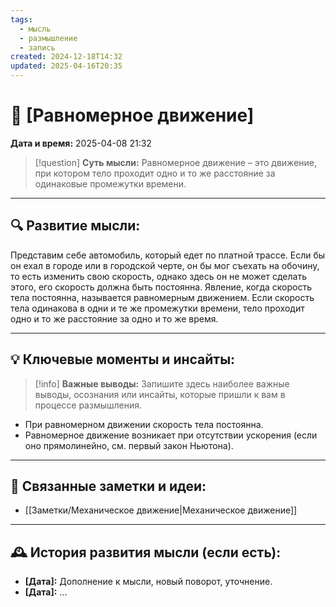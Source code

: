 ```yaml
---
tags:
  - мысль
  - размышление
  - запись
created: 2024-12-18T14:32
updated: 2025-04-16T20:35
---
```


# 💭  [Равномерное движение]

**Дата и время:** 2025-04-08 21:32

> [!question] **Суть мысли:**
> Равномерное движение – это движение, при котором тело проходит одно и то же расстояние за одинаковые промежутки времени.

---

## 🔍 Развитие мысли:

Представим себе автомобиль, который едет по платной трассе. Если бы он ехал в городе или в городской черте, он бы мог съехать на обочину, то есть изменить свою скорость, однако здесь он не может сделать этого, его скорость должна быть постоянна. Явление, когда скорость тела постоянна, называется равномерным движением. Если скорость тела одинакова в одни и те же промежутки времени, тело проходит одно и то же расстояние за одно и то же время.

---

## 💡 Ключевые моменты и инсайты:

> [!info] **Важные выводы:**
> Запишите здесь наиболее важные выводы, осознания или инсайты, которые пришли к вам в процессе размышления.

- При равномерном движении скорость тела постоянна.
- Равномерное движение возникает при отсутствии ускорения (если оно прямолинейно, см. первый закон Ньютона).

---

## 🔄 Связанные заметки и идеи:

- [[Заметки/Механическое движение|Механическое движение]]

---

## 🕰️ История развития мысли (если есть):

* **[Дата]:**  Дополнение к мысли, новый поворот, уточнение.
* **[Дата]:**  ...